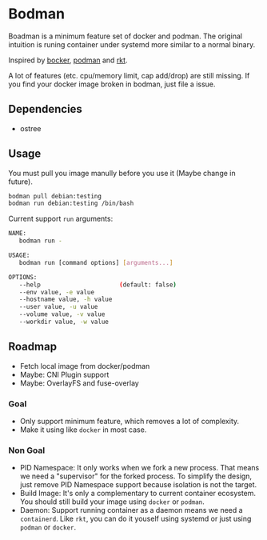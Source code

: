# Bodman

Boadman is a minimum feature set of docker and podman. The original intuition is runing container under systemd more similar to a normal binary.

Inspired by [bocker](https://github.com/p8952/bocker/blob/master/bocker), [podman](https://podman.io) and [rkt](https://github.com/rkt/rkt).

A lot of features (etc. cpu/memory limit, cap add/drop) are still missing. If you find your docker image broken in bodman, just file a issue.

## Dependencies

- ostree

## Usage

You must pull you image manully before you use it (Maybe change in future).
```bash
bodman pull debian:testing
bodman run debian:testing /bin/bash
```

Current support `run` arguments:
```bash
NAME:
   bodman run -

USAGE:
   bodman run [command options] [arguments...]

OPTIONS:
   --help                      (default: false)
   --env value, -e value
   --hostname value, -h value
   --user value, -u value
   --volume value, -v value
   --workdir value, -w value
```

## Roadmap

- Fetch local image from docker/podman
- Maybe: CNI Plugin support
- Maybe: OverlayFS and fuse-overlay

### Goal

- Only support minimum feature, which removes a lot of complexity.
- Make it using like `docker` in most case.

### Non Goal

- PID Namespace: It only works when we fork a new process. That means we need a "supervisor" for the forked process. To simplify the design, just remove PID Namespace support because isolation is not the target.
- Build Image: It's only a complementary to current container ecosystem. You should still build your image using `docker` or `podman`.
- Daemon: Support running container as a daemon means we need a `containerd`. Like `rkt`, you can do it youself using systemd or just using `podman` or `docker`.